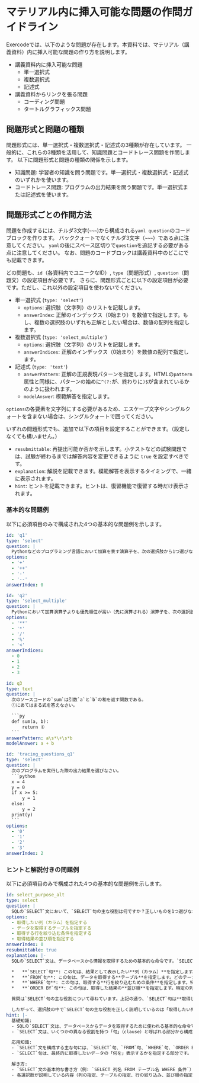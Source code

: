# マテリアル内に挿入可能な問題の作問ガイドライン

Exercodeでは、以下のような問題が存在します。本資料では、マテリアル（講義資料）内に挿入可能な問題の作り方を説明します。

- 講義資料内に挿入可能な問題
  - 単一選択式
  - 複数選択式
  - 記述式
- 講義資料からリンクを張る問題
  - コーディング問題
  - タートルグラフィックス問題

## 問題形式と問題の種類

問題形式には、単一選択式・複数選択式・記述式の3種類が存在しています。
一般的に、これらの3種類を活用して、知識問題とコードトレース問題を作問します。
以下に問題形式と問題の種類の関係を示します。

- 知識問題: 学習者の知識を問う問題です。単一選択式・複数選択式・記述式のいずれかを使います。
- コードトレース問題: プログラムの出力結果を問う問題です。単一選択式または記述式を使います。

## 問題形式ごとの作問方法

問題を作成するには、チルダ3文字(`~~~`)から構成される`yaml question`のコードブロックを作ります。
バッククォートでなくチルダ3文字（`~~~`）である点に注意してください。
`yaml`の後にスペース区切りで`question`を追記する必要がある点に注意してください。
なお、問題のコードブロックは講義資料中のどこにでも記載できます。

どの問題も、`id`（各資料内でユニークなID）, `type`（問題形式）, `question`（問題文）の設定項目が必要です。
さらに、問題形式ごとに以下の設定項目が必要です。ただし、これ以外の設定項目を使わないでください。

- 単一選択式 (`type: 'select'`)
  - `options`: 選択肢（文字列）のリストを記載します。
  - `answerIndex`: 正解のインデックス（0始まり）を数値で指定します。もし、複数の選択肢のいずれも正解としたい場合は、数値の配列を指定します。
- 複数選択式 (`type: 'select_multiple'`)
  - `options`: 選択肢（文字列）のリストを記載します。
  - `answerIndices`: 正解のインデックス（0始まり）を数値の配列で指定します。
- 記述式 (`type: 'text'`)
  - `answerPattern`: 正解の正規表現パターンを指定します。HTMLの`pattern`属性と同様に、パターンの始めに`^(?:`が、終わりに`)$`が含まれているかのように扱われます。
  - `modelAnswer`: 模範解答を指定します。

`options`の各要素を文字列にする必要があるため、エスケープ文字やシングルクォートを含まない場合は、シングルクォートで囲ってください。

いずれの問題形式でも、追加で以下の項目を設定することができます。（設定しなくても構いません。）

- `resubmittable`: 再提出可能か否かを示します。小テストなどの試験問題では、試験が終わるまでは解答内容を変更できるように `true` を設定すべきです。
- `explanation`: 解説を記載できます。模範解答を表示するタイミングで、一緒に表示されます。
- `hint`: ヒントを記載できます。ヒントは、復習機能で復習する時だけ表示されます。

### 基本的な問題例

以下に必須項目のみで構成された4つの基本的な問題例を示します。

~~~yaml question
id: 'q1'
type: 'select'
question: |
  Pythonなどのプログラミング言語において加算を表す演算子を、次の選択肢から1つ選びなさい。
options:
  - '+'
  - '++'
  - '-'
  - '--'
answerIndex: 0
~~~

~~~yaml question
id: 'q2'
type: 'select_multiple'
question: |
  Pythonにおいて加算演算子よりも優先順位が高い（先に演算される）演算子を、次の選択肢からすべて選びなさい。
options:
  - '**'
  - '*'
  - '/'
  - '%'
  - '<'
answerIndices:
  - 0
  - 1
  - 2
  - 3
~~~

~~~yaml question
id: q3
type: text
question: |
  次のソースコードの`sum`は引数`a`と`b`の和を返す関数である。
  ①にあてはまる式を答えなさい。

  ```py
  def sum(a, b):
      return ①
  ```
answerPattern: a\s*\+\s*b
modelAnswer: a + b
~~~

~~~yaml question
id: 'tracing_questions_q1'
type: 'select'
question: |
  次のプログラムを実行した際の出力結果を選びなさい。
  ```python
  x = 4
  y = 0
  if x >= 5:
      y = 1
  else:
      y = 2
  print(y)
  ```
options:
  - '0'
  - '1'
  - '2'
  - '3'
answerIndex: 2
~~~

### ヒントと解説付きの問題例

以下に必須項目のみで構成された4つの基本的な問題例を示します。

~~~yaml question
id: select_purpose_alt
type: select
question: |
  SQLの`SELECT`文において、`SELECT`句の主な役割は何ですか？正しいものを1つ選びなさい。
options:
  - 取得したい列（カラム）を指定する
  - データを取得するテーブルを指定する
  - 取得する行を絞り込む条件を指定する
  - 取得結果の並び順を指定する
answerIndex: 0
resubmittable: true
explanation: |-
  SQLの`SELECT`文は、データベースから情報を取得するための基本的な命令です。`SELECT`文はいくつかの句（clause）で構成されており、それぞれが特定の役割を持っています。

  *   **`SELECT`句**: この句は、結果として表示したい**列（カラム）**を指定します。どの列のデータを取得したいかを`SELECT`の後ろに列挙します。例えば、`SELECT name, age`と書くと、`name`列と`age`列のデータを取得します。`SELECT *`と書くと、すべての列を取得します。
  *   **`FROM`句**: この句は、データを取得する**テーブル**を指定します。どのテーブルからデータを取得するかを指定します。例: `FROM users`
  *   **`WHERE`句**: この句は、取得する**行を絞り込むための条件**を指定します。特定の条件に一致する行だけを取得したい場合に使います。例: `WHERE age > 20`
  *   **`ORDER BY`句**: この句は、取得した結果の**並び順**を指定します。特定の列の値に基づいて昇順（ASC）または降順（DESC）に並べ替えることができます。例: `ORDER BY age DESC`

  質問は`SELECT`句の主な役割について尋ねています。上記の通り、`SELECT`句は**取得したい列（カラム）を指定する**役割を担います。

  したがって、選択肢の中で`SELECT`句の主な役割を正しく説明しているのは「取得したい列（カラム）を指定する」です。他の選択肢は、それぞれ`FROM`句、`WHERE`句、`ORDER BY`句の役割を説明しています。
hint: |-
  基礎知識:
  - SQLの`SELECT`文は、データベースからデータを取得するために使われる基本的な命令です。
  - `SELECT`文は、いくつかの異なる役割を持つ「句」（clause）と呼ばれる部分から構成されています。

  応用知識:
  - `SELECT`文を構成する主な句には、`SELECT`句、`FROM`句、`WHERE`句、`ORDER BY`句などがあり、それぞれが特定の機能（どのテーブルから、どの行を、どの列を、どの順序で取得するかなど）を担当します。
  - `SELECT`句は、最終的に取得したいデータの「何を」表示するかを指定する部分です。

  解き方:
  - `SELECT`文の基本的な書き方（例: `SELECT 列名 FROM テーブル名 WHERE 条件`）を思い出してください。`SELECT`というキーワードのすぐ後に書かれる情報は何でしょうか？
  - 各選択肢が説明している内容（列の指定、テーブルの指定、行の絞り込み、並び順の指定）が、`SELECT`文のどの句の役割に対応するのかを考え、`SELECT`句の役割として最も適切なものを選びましょう。
~~~